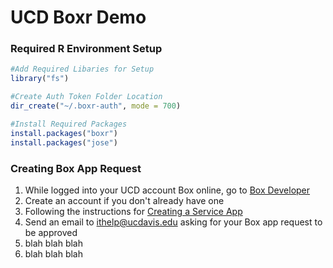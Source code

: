 # UCD Boxr Demo

### Required R Environment Setup

```r
#Add Required Libaries for Setup
library("fs")

#Create Auth Token Folder Location
dir_create("~/.boxr-auth", mode = 700)

#Install Required Packages
install.packages("boxr")
install.packages("jose")

```
### Creating Box App Request

1. While logged into your UCD account Box online, go to [Box Developer](https://developer.box.com)
2. Create an account if you don't already have one
3. Following the instructions for [Creating a Service App](https://r-box.github.io/boxr/articles/boxr-app-service.html#creating-a-service-app)
4. Send an email to ithelp@ucdavis.edu asking for your Box app request to be approved
5. blah blah blah
6. blah blah blah




